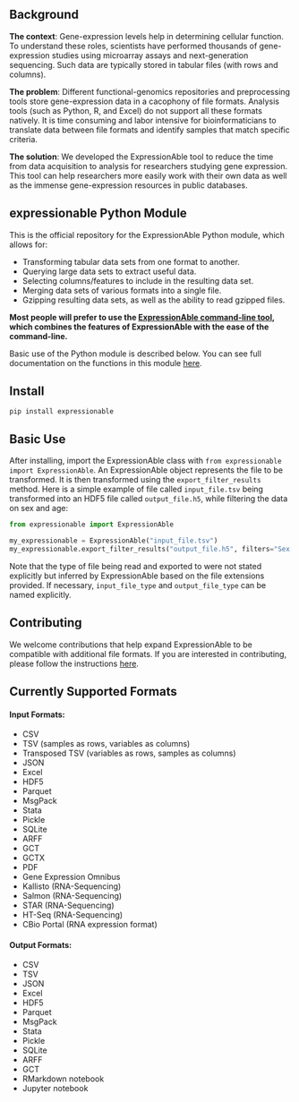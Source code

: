 ## Background

**The context**: Gene-expression levels help in determining cellular function. To understand these roles, scientists have performed thousands of gene-expression studies using microarray assays and next-generation sequencing. Such data are typically stored in tabular files (with rows and columns).

**The problem**: Different functional-genomics repositories and preprocessing tools store gene-expression data in a cacophony of file formats. Analysis tools (such as Python, R, and Excel) do not support all these formats natively. It is time consuming and labor intensive for bioinformaticians to translate data between file formats and identify samples that match specific criteria.

**The solution**: We developed the ExpressionAble tool to reduce the time from data acquisition to analysis for researchers studying gene expression. This tool can help researchers more easily work with their own data as well as the immense gene-expression resources in public databases.

## expressionable Python Module

This is the official repository for the ExpressionAble Python module, which allows for:

* Transforming tabular data sets from one format to another.
* Querying large data sets to extract useful data.
* Selecting columns/features to include in the resulting data set.
* Merging data sets of various formats into a single file.
* Gzipping resulting data sets, as well as the ability to read gzipped files.

**Most people will prefer to use the [ExpressionAble command-line tool](https://github.com/srp33/ShapeShifter-CLI), which combines the features of ExpressionAble with the ease of the command-line.**

Basic use of the Python module is described below. You can see full documentation on the functions in this module [here](https://shapeshifter.readthedocs.io/en/latest/).  

## Install
`pip install expressionable`

## Basic Use

After installing, import the ExpressionAble class with `from expressionable import ExpressionAble`. An ExpressionAble object 
represents the file to be transformed. It is then transformed using the `export_filter_results` method. Here is a simple
example of file called `input_file.tsv` being transformed into an HDF5 file called `output_file.h5`, while filtering 
the data on sex and age:

```python
from expressionable import ExpressionAble

my_expressionable = ExpressionAble("input_file.tsv")
my_expressionable.export_filter_results("output_file.h5", filters="Sex == 'M' and Age > 40")
```

Note that the type of file being read and exported to were not stated explicitly but inferred by ExpressionAble based on
the file extensions provided. If necessary, `input_file_type` and `output_file_type` can be named explicitly.


## Contributing

We welcome contributions that help expand ExpressionAble to be compatible with additional file formats. If you are 
interested in contributing, please follow the instructions [here](https://github.com/srp33/ExpressionAble/wiki/Adding-Support-for-Additional-File-Types-in-ExpressionAble).

## Currently Supported Formats

#### Input Formats:

* CSV
* TSV (samples as rows, variables as columns)
* Transposed TSV (variables as rows, samples as columns)
* JSON
* Excel
* HDF5
* Parquet
* MsgPack
* Stata
* Pickle
* SQLite
* ARFF
* GCT
* GCTX
* PDF
* Gene Expression Omnibus
* Kallisto (RNA-Sequencing)
* Salmon (RNA-Sequencing)
* STAR (RNA-Sequencing)
* HT-Seq (RNA-Sequencing)
* CBio Portal (RNA expression format)

#### Output Formats:

* CSV 
* TSV
* JSON
* Excel
* HDF5
* Parquet
* MsgPack
* Stata 
* Pickle
* SQLite 
* ARFF 
* GCT 
* RMarkdown notebook
* Jupyter notebook
